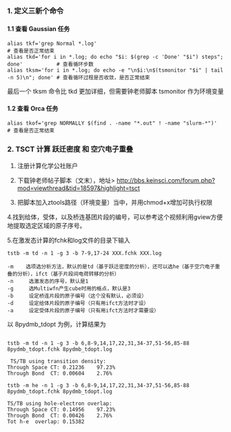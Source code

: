 ### 1. 定义三新个命令

#### 1.1 查看 Gaussian 任务
```
alias tkf='grep Normal *.log'                                                          # 查看是否正常结束
alias tkd='for i in *.log; do echo "$i: $(grep -c 'Done' "$i") steps"; done'           # 查看循环步数
alias tksm='for i in *.log; do echo -e "\n$i:\n$(tsmonitor "$i" | tail -n 5)\n"; done' # 查看循环过程是否收敛，是否正常结束
```
最后一个 tksm 命令比 tkd 更加详细，但需要钟老师脚本 tsmonitor 作为环境变量


#### 1.2 查看 Orca 任务

```
alias tkof='grep NORMALLY $(find . -name "*.out" ! -name "slurm-*")'      # 查看是否正常结束
```

### 2. TSCT 计算 跃迁密度 和 空穴电子重叠

1. 注册计算化学公社账户

2. 下载钟老师帖子脚本（文末），地址> http://bbs.keinsci.com/forum.php?mod=viewthread&tid=18597&highlight=tsct

3. 把脚本加入ztools路径（环境变量）当中，并用chmod+x增加可执行权限

4.找到给体，受体，以及桥连基团片段的编号，可以参考这个视频利用gview方便地提取选定区域的原子序号。

5.在激发态计算的fchk和log文件的目录下输入


```
tstb -m td -n 1 -g 3 -b 7-9,17-24 XXX.fchk XXX.log

-m    选项选分析方法，默认的是td（基于跃迁密度的分析），还可以选he（基于空穴电子重叠的分析），ifct（基于片段间电荷转移的分析）
-n     选激发态的序号，默认是1
-g     选Multiwfn产生cube时用的格点，默认是3
-b     设定桥连片段的原子编号（这个没有默认，必须设）
-d     设定给体片段的原子编号（只有用ifct方法时才设）
-a     设定受体片段的原子编号（只有用ifct方法时才需要设）
```
以 8pydmb_tdopt 为例，计算结果为
```

tstb -m td -n 1 -g 3 -b 6,8-9,14,17,22,31,34-37,51-56,85-88  8pydmb_tdopt.fchk 8pydmb_tdopt.log

 TS/TB using transition density:
Through Space CT: 0.21236    97.23%
Through Bond  CT: 0.00604    2.76%

tstb -m he -n 1 -g 3 -b 6,8-9,14,17,22,31,34-37,51-56,85-88  8pydmb_tdopt.fchk 8pydmb_tdopt.log

TS/TB using hole-electron overlap:
Through Space CT: 0.14956    97.23%
Through Bond  CT: 0.00426    2.76%
Tot h-e  overlap: 0.15382

```




